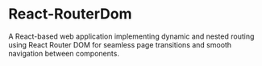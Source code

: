 # React-RouterDom
A React-based web application implementing dynamic and nested routing using React Router DOM for seamless page transitions and smooth navigation between components.
